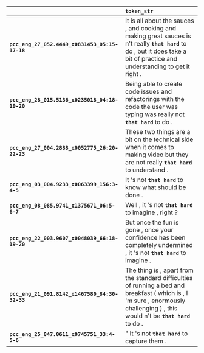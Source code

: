 |                                                | `token_str`                                                                                                                                                                        |
|:-----------------------------------------------|:-----------------------------------------------------------------------------------------------------------------------------------------------------------------------------------|
| **`pcc_eng_27_052.4449_x0831453_05:15-17-18`** | It is all about the sauces , and cooking and making great sauces is n't really __``that hard``__ to do , but it does take a bit of practice and understanding to get it right .    |
| **`pcc_eng_28_015.5136_x0235018_04:18-19-20`** | Being able to create code issues and refactorings with the code the user was typing was really not __``that hard``__ to do .                                                       |
| **`pcc_eng_27_004.2888_x0052775_26:20-22-23`** | These two things are a bit on the technical side when it comes to making video but they are not really __``that hard``__ to understand .                                           |
| **`pcc_eng_03_004.9233_x0063399_156:3-4-5`**   | It 's not __``that hard``__ to know what should be done .                                                                                                                          |
| **`pcc_eng_08_085.9741_x1375671_06:5-6-7`**    | Well , it 's not __``that hard``__ to imagine , right ?                                                                                                                            |
| **`pcc_eng_22_003.9607_x0048039_66:18-19-20`** | But once the fun is gone , once your confidence has been completely undermined , it 's not __``that hard``__ to imagine .                                                          |
| **`pcc_eng_21_091.8142_x1467580_84:30-32-33`** | The thing is , apart from the standard difficulties of running a bed and breakfast ( which is , I 'm sure , enormously challenging ) , this would n't be __``that hard``__ to do . |
| **`pcc_eng_25_047.0611_x0745751_33:4-5-6`**    | " It 's not __``that hard``__ to capture them .                                                                                                                                    |